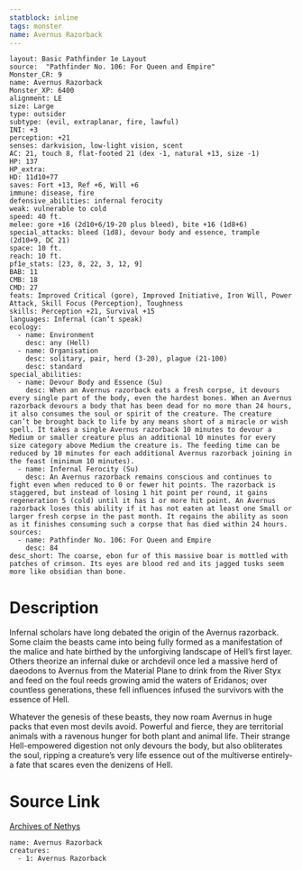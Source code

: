 ```yaml
---
statblock: inline
tags: monster
name: Avernus Razorback
---
```

```statblock
layout: Basic Pathfinder 1e Layout
source:  "Pathfinder No. 106: For Queen and Empire"
Monster_CR: 9
name: Avernus Razorback
Monster_XP: 6400
alignment: LE
size: Large
type: outsider
subtype: (evil, extraplanar, fire, lawful)
INI: +3
perception: +21
senses: darkvision, low-light vision, scent
AC: 21, touch 8, flat-footed 21 (dex -1, natural +13, size -1)
HP: 137
HP_extra: 
HD: 11d10+77
saves: Fort +13, Ref +6, Will +6
immune: disease, fire
defensive_abilities: infernal ferocity
weak: vulnerable to cold
speed: 40 ft.
melee: gore +16 (2d10+6/19-20 plus bleed), bite +16 (1d8+6)
special_attacks: bleed (1d8), devour body and essence, trample (2d10+9, DC 21)
space: 10 ft.
reach: 10 ft.
pf1e_stats: [23, 8, 22, 3, 12, 9]
BAB: 11
CMB: 18
CMD: 27
feats: Improved Critical (gore), Improved Initiative, Iron Will, Power Attack, Skill Focus (Perception), Toughness
skills: Perception +21, Survival +15
languages: Infernal (can’t speak)
ecology:
  - name: Environment
    desc: any (Hell)
  - name: Organisation
    desc: solitary, pair, herd (3-20), plague (21-100)
    desc: standard
special_abilities:
  - name: Devour Body and Essence (Su)
    desc: When an Avernus razorback eats a fresh corpse, it devours every single part of the body, even the hardest bones. When an Avernus razorback devours a body that has been dead for no more than 24 hours, it also consumes the soul or spirit of the creature. The creature can’t be brought back to life by any means short of a miracle or wish spell. It takes a single Avernus razorback 10 minutes to devour a Medium or smaller creature plus an additional 10 minutes for every size category above Medium the creature is. The feeding time can be reduced by 10 minutes for each additional Avernus razorback joining in the feast (minimum 10 minutes).
  - name: Infernal Ferocity (Su)
    desc: An Avernus razorback remains conscious and continues to fight even when reduced to 0 or fewer hit points. The razorback is staggered, but instead of losing 1 hit point per round, it gains regeneration 5 (cold) until it has 1 or more hit point. An Avernus razorback loses this ability if it has not eaten at least one Small or larger fresh corpse in the past month. It regains the ability as soon as it finishes consuming such a corpse that has died within 24 hours.
sources:
  - name: Pathfinder No. 106: For Queen and Empire
    desc: 84
desc_short: The coarse, ebon fur of this massive boar is mottled with patches of crimson. Its eyes are blood red and its jagged tusks seem more like obsidian than bone.
```
# Description
Infernal scholars have long debated the origin of the Avernus razorback. Some claim the beasts came into being fully formed as a manifestation of the malice and hate birthed by the unforgiving landscape of Hell’s first layer. Others theorize an infernal duke or archdevil once led a massive herd of daeodons to Avernus from the Material Plane to drink from the River Styx and feed on the foul reeds growing amid the waters of Eridanos; over countless generations, these fell influences infused the survivors with the essence of Hell.

Whatever the genesis of these beasts, they now roam Avernus in huge packs that even most devils avoid. Powerful and fierce, they are territorial animals with a ravenous hunger for both plant and animal life. Their strange Hell-empowered digestion not only devours the body, but also obliterates the soul, ripping a creature’s very life essence out of the multiverse entirely-a fate that scares even the denizens of Hell.
# Source Link
[Archives of Nethys](https://aonprd.com/MonsterDisplay.aspx?ItemName=Avernus%20Razorback)
```encounter-table
name: Avernus Razorback
creatures:
  - 1: Avernus Razorback
```

